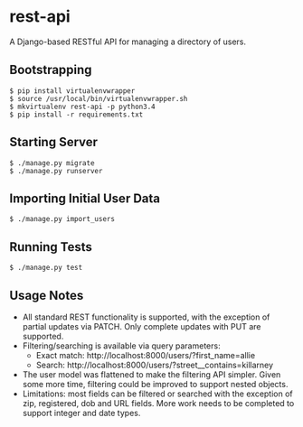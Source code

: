 # rest-api

A Django-based RESTful API for managing a directory of users.

## Bootstrapping

```
$ pip install virtualenvwrapper
$ source /usr/local/bin/virtualenvwrapper.sh
$ mkvirtualenv rest-api -p python3.4
$ pip install -r requirements.txt
```

## Starting Server

```
$ ./manage.py migrate
$ ./manage.py runserver
```

## Importing Initial User Data

```
$ ./manage.py import_users
```

## Running Tests

```
$ ./manage.py test
```

## Usage Notes

- All standard REST functionality is supported, with the exception of partial
updates via PATCH. Only complete updates with PUT are supported.
- Filtering/searching is available via query parameters:
    - Exact match: http://localhost:8000/users/?first_name=allie
    - Search: http://localhost:8000/users/?street__contains=killarney
- The user model was flattened to make the filtering API simpler. Given
some more time, filtering could be improved to support nested objects.
- Limitations: most fields can be filtered or searched with the exception of 
zip, registered, dob and URL fields. More work needs to be completed to support 
integer and date types.
